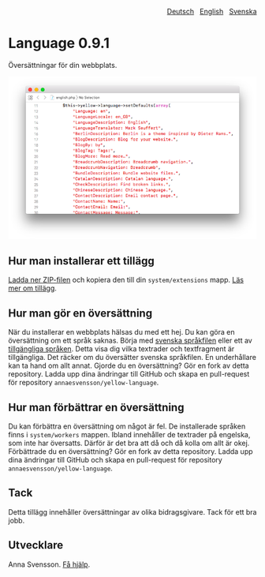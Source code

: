 <p align="right"><a href="README-de.md">Deutsch</a> &nbsp; <a href="README.md">English</a> &nbsp; <a href="README-sv.md">Svenska</a></p>

# Language 0.9.1

Översättningar för din webbplats.

<p align="center"><img src="SCREENSHOT.png" alt="Skärmdump"></p>

## Hur man installerar ett tillägg

[Ladda ner ZIP-filen](https://github.com/annaesvensson/yellow-language/raw/main/downloads/swedish.zip) och kopiera den till din `system/extensions` mapp. [Läs mer om tillägg](https://github.com/annaesvensson/yellow-update/tree/main/README-sv.md).

## Hur man gör en översättning

När du installerar en webbplats hälsas du med ett hej. Du kan göra en översättning om ett språk saknas. Börja med [svenska språkfilen](https://github.com/annaesvensson/yellow-language/blob/main/translations/swedish/swedish.php) eller ett av [tillgängliga språken](https://github.com/annaesvensson/yellow-language/tree/main/translations). Detta visa dig vilka textrader och textfragment är tillgängliga. Det räcker om du översätter svenska språkfilen. En underhållare kan ta hand om allt annat. Gjorde du en översättning? Gör en fork av detta repository. Ladda upp dina ändringar till GitHub och skapa en pull-request för repository `annaesvensson/yellow-language`.

## Hur man förbättrar en översättning

Du kan förbättra en översättning om något är fel. De installerade språken finns i `system/workers` mappen. Ibland innehåller de textrader på engelska, som inte har översatts. Därför är det bra att då och då kolla om allt är okej. Förbättrade du en översättning? Gör en fork av detta repository. Ladda upp dina ändringar till GitHub och skapa en pull-request för repository `annaesvensson/yellow-language`.

## Tack

Detta tillägg innehåller översättningar av olika bidragsgivare. Tack för ett bra jobb.

## Utvecklare

Anna Svensson. [Få hjälp](https://datenstrom.se/sv/yellow/help/).
